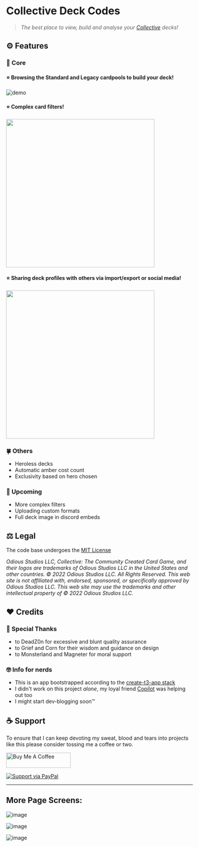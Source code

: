 # Collective Deck Codes

>_The best place to view, build and analyse your [Collective](https://www.collective.gg/) decks!_

## :gear: Features

### 🥇 Core

#### ⭐ Browsing the Standard and Legacy cardpools to build your deck!

![demo](https://media1.giphy.com/media/J3lVhHhZmK5BwLZE09/giphy.gif?cid=790b7611019eb0bf4473d141f2b0b2a19f1e628162a0b071&rid=giphy.gif)

#### ⭐ Complex card filters!

<img src="https://i.imgur.com/4e4M8Er.png" width=400/>

#### ⭐ Sharing deck profiles with others via import/export or social media!

<img src="https://i.imgur.com/k39qDW5.png" width=400 />

### 🍀 Others

* Heroless decks
* Automatic amber cost count
* Exclusivity based on hero chosen

### 🚀 Upcoming

* More complex filters
* Uploading custom formats
* Full deck image in discord embeds

## ⚖️ Legal

The code base undergoes the [MIT License](https://github.com/sebakocz/collective-deck-codes/blob/main/LICENCE.md)

_Odious Studios LLC, Collective: The Community Created Card Game, and their logos are trademarks of Odious Studios LLC in the United States and other countries. © 2022 Odious Studios LLC. All Rights Reserved. This web site is not affiliated with, endorsed, sponsored, or specifically approved by Odious Studios LLC. This web site may use the trademarks and other intellectual property of © 2022 Odious Studios LLC._

## :heart: Credits

### 👏 Special Thanks

* to DeadZ0n for excessive and blunt quality assurance
* to Grief and Corn for their wisdom and guidance on design
* to Monsterland and Magneter for moral support

### 🤓 Info for nerds

* This is an app bootstrapped according to the [create-t3-app stack](https://create.t3.gg/)
* I didn't work on this project _alone_, my loyal friend [Copilot](https://github.com/features/copilot) was helping out too
* I might start dev-blogging soon™

## :coffee: Support

To ensure that I can keep devoting my sweat, blood and tears into projects like this please consider tossing me a coffee or two.
 
<a href="https://www.buymeacoffee.com/sevas" target="_blank"><img src="https://cdn.buymeacoffee.com/buttons/default-orange.png" alt="Buy Me A Coffee" height="41" width="174"></a>

[![Support via PayPal](https://cdn.rawgit.com/twolfson/paypal-github-button/1.0.0/dist/button.svg)](https://www.paypal.me/sebascripts/)

---

## More Page Screens:

![image](https://user-images.githubusercontent.com/44639352/223850801-030f5a0d-aac2-4a30-9b66-f27fac5ab4e1.png)

![image](https://user-images.githubusercontent.com/44639352/223850893-1f747240-5e77-4a1b-8e38-8d66801d717f.png)

![image](https://user-images.githubusercontent.com/44639352/223851205-ab9db9ab-ef35-4812-8825-c50b4c85b440.png)



